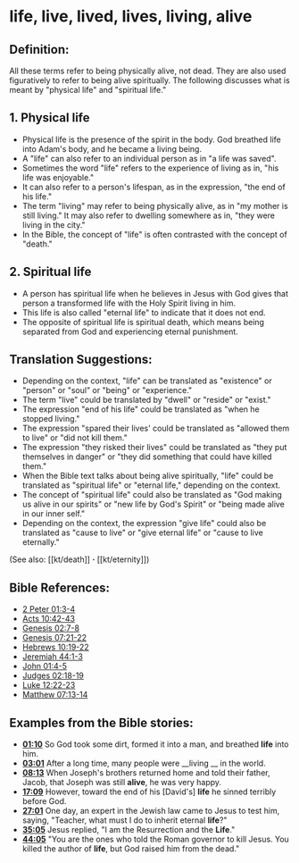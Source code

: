 # life, live, lived, lives, living, alive #

## Definition: ##

All these terms refer to being physically alive, not dead. They are also used figuratively to refer to being alive spiritually. The following discusses what is meant by "physical life" and "spiritual life."

## 1. Physical life ####

* Physical life is the presence of the spirit in the body. God breathed life into Adam's body, and he became a living being.
* A "life" can also refer to an individual person as in "a life was saved".
* Sometimes the word "life" refers to the experience of living as in, "his life was enjoyable."
* It can also refer to a person's lifespan, as in the expression, "the end of his life."
* The term "living" may refer to being physically alive, as in "my mother is still living." It may also refer to dwelling somewhere as in, "they were living in the city."
* In the Bible, the concept of "life" is often contrasted with the concept of "death."

## 2. Spiritual life ####

* A person has spiritual life when he believes in Jesus with God gives that person a transformed life with the Holy Spirit living in him.
* This life is also called "eternal life" to indicate that it does not end.
* The opposite of spiritual life is spiritual death, which means being separated from God and experiencing eternal punishment.

## Translation Suggestions: ##

* Depending on the context, "life" can be translated as "existence" or "person" or "soul" or "being" or "experience."
* The term "live" could be translated by "dwell" or "reside" or "exist."
* The expression "end of his life" could be translated as "when he stopped living."
* The expression "spared their lives' could be translated as "allowed them to live" or "did not kill them."
* The expression "they risked their lives" could be translated as "they put themselves in danger" or "they did something that could have killed them." 
* When the Bible text talks about being alive spiritually, "life" could be translated as "spiritual life" or "eternal life," depending on the context.
* The concept of "spiritual life" could also be translated as "God making us alive in our spirits" or "new life by God's Spirit" or "being made alive in our inner self."
* Depending on the context, the expression "give life" could also be translated as "cause to live" or "give eternal life" or "cause to live eternally."

(See also: [[kt/death]] **·** [[kt/eternity]])

## Bible References: ##

* [2 Peter 01:3-4](en/tn/2pe/help/01/03)
* [Acts 10:42-43](en/tn/act/help/10/42)
* [Genesis 02:7-8](en/tn/gen/help/02/07)
* [Genesis 07:21-22](en/tn/gen/help/07/21)
* [Hebrews 10:19-22](en/tn/heb/help/10/19)
* [Jeremiah 44:1-3](en/tn/jer/help/44/01)
* [John 01:4-5](en/tn/jhn/help/01/04)
* [Judges 02:18-19](en/tn/jdg/help/02/18)
* [Luke 12:22-23](en/tn/luk/help/12/22)
* [Matthew 07:13-14](en/tn/mat/help/07/13)

## Examples from the Bible stories: ##

* __[01:10](en/tn/obs/help/01/10)__ So God took some dirt, formed it into a man, and breathed __life__  into him.
* __[03:01](en/tn/obs/help/03/01)__ After a long time, many people were __living __  in the world.
* __[08:13](en/tn/obs/help/08/13)__ When Joseph's brothers returned home and told their father, Jacob, that Joseph was still __alive__, he was very happy.
* __[17:09](en/tn/obs/help/17/09)__ However, toward the end of his [David's] __life__  he sinned terribly before God.
* __[27:01](en/tn/obs/help/27/01)__ One day, an expert in the Jewish law came to Jesus to test him, saying, "Teacher, what must I do to inherit eternal __life__?"
* __[35:05](en/tn/obs/help/35/05)__ Jesus replied, "I am the Resurrection and the __Life__."
* __[44:05](en/tn/obs/help/44/05)__ "You are the ones who told the Roman governor to kill Jesus. You killed the author of __life__, but God raised him from the dead."
